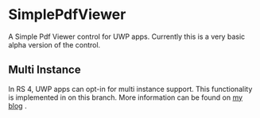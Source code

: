 # SimplePdfViewer
A Simple Pdf Viewer control for UWP apps.
Currently this is a very basic alpha version of the control.

## Multi Instance
In RS 4, UWP apps can opt-in for multi instance support. This functionality is implemented in on this branch.
More information can be found on [my blog]( https://blog.pieeatingninjas.be/2018/02/06/multiple-instances-of-uwp-app)
.
